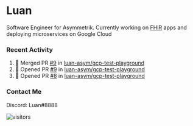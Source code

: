 # Luan

Software Engineer for Asymmetrik. Currently working on [FHIR](https://hl7.org/FHIR/) apps and deploying microservices on Google Cloud

### Recent Activity

<!--START_SECTION:activity-->
1. 🎉 Merged PR [#9](https://github.com/luan-asym/gcp-test-playground/pull/9) in [luan-asym/gcp-test-playground](https://github.com/luan-asym/gcp-test-playground)
2. 💪 Opened PR [#9](https://github.com/luan-asym/gcp-test-playground/pull/9) in [luan-asym/gcp-test-playground](https://github.com/luan-asym/gcp-test-playground)
3. 💪 Opened PR [#8](https://github.com/luan-asym/gcp-test-playground/pull/8) in [luan-asym/gcp-test-playground](https://github.com/luan-asym/gcp-test-playground)
<!--END_SECTION:activity-->

### Contact Me

Discord: Luan#8888

![visitors](https://visitor-badge.glitch.me/badge?page_id=luan-asym.visitor-badge)

